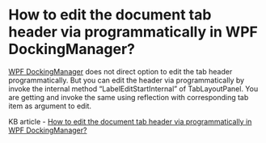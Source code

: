 # How to edit the document tab header via programmatically in WPF DockingManager?

[WPF DockingManager](https://www.syncfusion.com/wpf-controls/docking) does not direct option to edit the tab header programmatically. But you can edit the header via programmatically by invoke the internal method “LabelEditStartInternal” of TabLayoutPanel. You are getting and invoke the same using reflection with corresponding tab item as argument to edit.

KB article - [How to edit the document tab header via programmatically in WPF DockingManager?](https://www.syncfusion.com/kb/9062/how-to-edit-the-document-tab-header-via-programmatically-in-wpf-dockingmanager)
